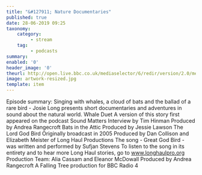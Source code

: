 ```yaml
---
title: "&#127911; Nature Documentaries"
published: true
date: 28-06-2019 09:25
taxonomy:
    category:
         - stream
    tag:
         - podcasts
summary:
enabled: '0'
header_image: '0'
theurl: http://open.live.bbc.co.uk/mediaselector/6/redir/version/2.0/mediaset/audio-nondrm-download/proto/http/vpid/p07dg525.mp3
image: artwork-resized.jpg
template: item
---
```

 
Episode summary: Singing with whales, a cloud of bats and the ballad of a rare bird - Josie Long presents short documentaries and adventures in sound about the natural world. Whale Duet A version of this story first appeared on the podcast Sound Matters Interview by Tim Hinman Produced by Andrea Rangecroft Bats in the Attic Produced by Jessie Lawson The Lord God Bird Originally broadcast in 2005 Produced by Dan Collison and Elizabeth Meister of Long Haul Productions The song - Great God Bird - was written and performed by Sufjan Stevens To listen to the song in its entirety and to hear more Long Haul stories, go to www.longhaulpro.org Production Team: Alia Cassam and Eleanor McDowall Produced by Andrea Rangecroft A Falling Tree production for BBC Radio 4
